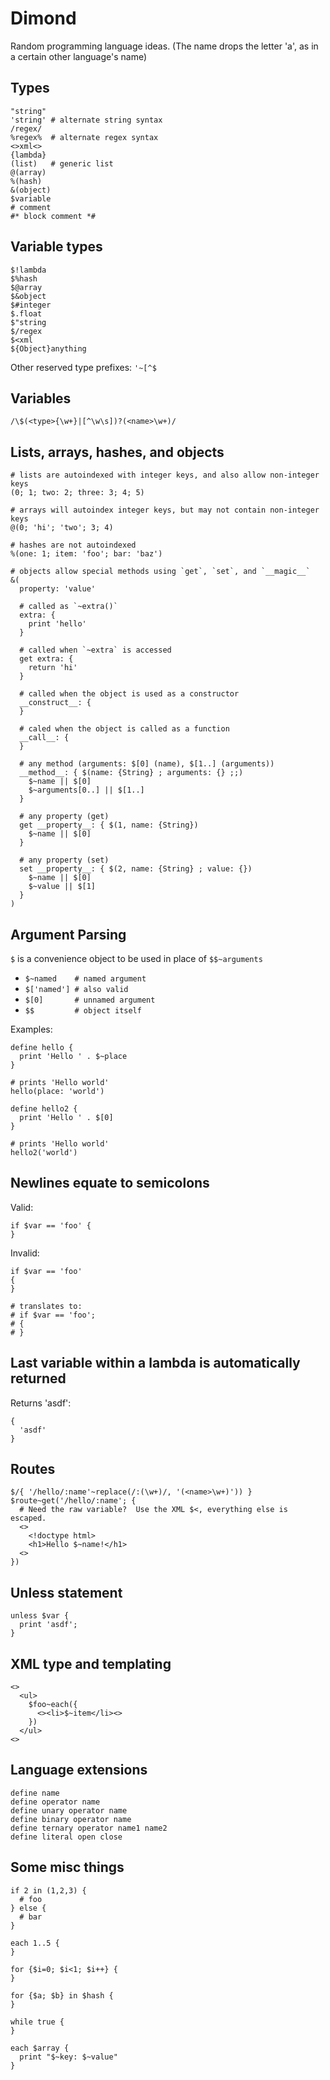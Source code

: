 Dimond
======
Random programming language ideas. (The name drops the letter 'a', as in a certain
other language's name)


Types
-----
```dimond
"string"
'string' # alternate string syntax
/regex/
%regex%  # alternate regex syntax
<>xml<>
{lambda}
(list)   # generic list
@(array)
%(hash)
&(object)
$variable
# comment
#* block comment *#
```


Variable types
--------------
```dimond
$!lambda
$%hash
$@array
$&object
$#integer
$.float
$"string
$/regex
$<xml
${Object}anything
```

Other reserved type prefixes: `'~[^$`


Variables
---------
`/\$(<type>{\w+}|[^\w\s])?(<name>\w+)/`


Lists, arrays, hashes, and objects
----------------------------------
```dimond
# lists are autoindexed with integer keys, and also allow non-integer keys
(0; 1; two: 2; three: 3; 4; 5)

# arrays will autoindex integer keys, but may not contain non-integer keys
@(0; 'hi'; 'two'; 3; 4)

# hashes are not autoindexed
%(one: 1; item: 'foo'; bar: 'baz')

# objects allow special methods using `get`, `set`, and `__magic__`
&(
  property: 'value'

  # called as `~extra()`
  extra: {
    print 'hello'
  }

  # called when `~extra` is accessed
  get extra: {
    return 'hi'
  }

  # called when the object is used as a constructor
  __construct__: {
  }

  # caled when the object is called as a function
  __call__: {
  }

  # any method (arguments: $[0] (name), $[1..] (arguments))
  __method__: { $(name: {String} ; arguments: {} ;;)
    $~name || $[0]
    $~arguments[0..] || $[1..]
  }

  # any property (get)
  get __property__: { $(1, name: {String})
    $~name || $[0]
  }

  # any property (set)
  set __property__: { $(2, name: {String} ; value: {})
    $~name || $[0]
    $~value || $[1]
  }
)
```


Argument Parsing
----------------
`$` is a convenience object to be used in place of `$$~arguments`
- `$~named    # named argument`
- `$['named'] # also valid`
- `$[0]       # unnamed argument`
- `$$         # object itself`

Examples:
```dimond
define hello {
  print 'Hello ' . $~place
}

# prints 'Hello world'
hello(place: 'world')

define hello2 {
  print 'Hello ' . $[0]
}

# prints 'Hello world'
hello2('world')
```


Newlines equate to semicolons
-----------------------------
Valid:

```dimond
if $var == 'foo' {
}
```

Invalid:

```dimond
if $var == 'foo'
{
}

# translates to:
# if $var == 'foo';
# {
# }
```


Last variable within a lambda is automatically returned
-------------------------------------------------------
Returns 'asdf':

```dimond
{
  'asdf'
}
```


Routes
------

```dimond
$/{ '/hello/:name'~replace(/:(\w+)/, '(<name>\w+)')) }
$route~get('/hello/:name'; {
  # Need the raw variable?  Use the XML $<, everything else is escaped.
  <>
    <!doctype html>
    <h1>Hello $~name!</h1>
  <>
})
```


Unless statement
-----------------
```dimond
unless $var {
  print 'asdf';
}
```


XML type and templating
-----------------------
```dimond
<>
  <ul>
    $foo~each({
      <><li>$~item</li><>
    })
  </ul>
<>
```

Language extensions
-------------------
```dimond
define name
define operator name
define unary operator name
define binary operator name
define ternary operator name1 name2
define literal open close
```

Some misc things
----------------
```dimond
if 2 in (1,2,3) {
  # foo
} else {
  # bar
}

each 1..5 {
}

for {$i=0; $i<1; $i++} {
}

for {$a; $b} in $hash {
}

while true {
}

each $array {
  print "$~key: $~value"
}
```
